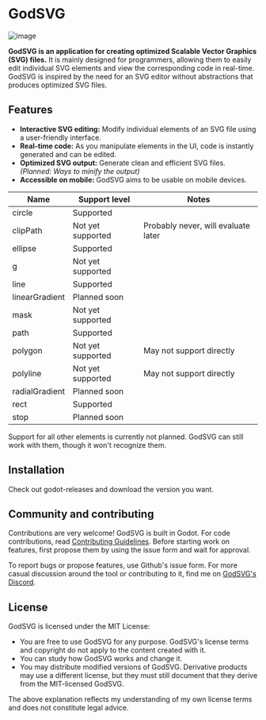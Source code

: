 # GodSVG

![image](https://github.com/MewPurPur/GodSVG/assets/85438892/c0c9ec57-a7ab-4c29-bd8c-9c6b70c00d99)

**GodSVG is an application for creating optimized Scalable Vector Graphics (SVG) files.** It is mainly designed for programmers, allowing them to easily edit individual SVG elements and view the corresponding code in real-time.
GodSVG is inspired by the need for an SVG editor without abstractions that produces optimized SVG files.

## Features

- **Interactive SVG editing:** Modify individual elements of an SVG file using a user-friendly interface.
- **Real-time code:** As you manipulate elements in the UI, code is instantly generated and can be edited.
- **Optimized SVG output:** Generate clean and efficient SVG files. _(Planned: Ways to minify the output)_
- **Accessible on mobile:** GodSVG aims to be usable on mobile devices.

| Name | Support level | Notes |
| --- | --- | --- |
| circle | Supported | |
| clipPath | Not yet supported | Probably never, will evaluate later |
| ellipse | Supported | |
| g | Not yet supported | |
| line | Supported |
| linearGradient | Planned soon | |
| mask | Not yet supported | |
| path | Supported | |
| polygon | Not yet supported | May not support directly |
| polyline | Not yet supported | May not support directly |
| radialGradient | Planned soon | |
| rect | Supported | |
| stop | Planned soon | |

Support for all other elements is currently not planned. GodSVG can still work with them, though it won't recognize them.

## Installation

Check out godot-releases and download the version you want.

## Community and contributing

Contributions are very welcome! GodSVG is built in Godot. For code contributions, read [Contributing Guidelines](CONTRIBUTING.md). Before starting work on features, first propose them by using the issue form and wait for approval.

To report bugs or propose features, use Github's issue form. For more casual discussion around the tool or contributing to it, find me on [GodSVG's Discord](https://discord.gg/K4ThGckGGw).

## License

GodSVG is licensed under the MIT License:

- You are free to use GodSVG for any purpose. GodSVG's license terms and copyright do not apply to the content created with it.
- You can study how GodSVG works and change it.
- You may distribute modified versions of GodSVG. Derivative products may use a different license, but they must still document that they derive from the MIT-licensed GodSVG.

The above explanation reflects my understanding of my own license terms and does not constitute legal advice.
